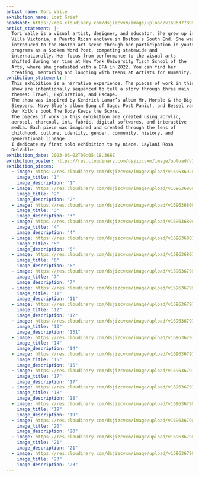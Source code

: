 ```yaml
---
artist_name: Tori Valle
exhibition_name: Lost Grief
headshot: https://res.cloudinary.com/dsjizcvxm/image/upload/v1696377898/Artist%20of%20the%20month/june2023/VICTORIA_13_kexqxw.jpg
artist_statement: |-
  Tori Valle is a visual artist, designer, and educator. She grew up in
  Villa Victoria, a Puerto Rican enclave in Boston’s South End. She was
  introduced to the Boston art scene through her participation in youth
  programs as a Spoken Word Poet, competing statewide and
  internationally. Her focus from performance to the visual arts
  shifted during her time at New York University Tisch School of the
  Arts, where she graduated with a BFA in 2022. You can find her
  creating, mentoring and laughing with teens at Artists for Humanity.
exhibition_statement: |-
  This exhibition is a narrative experience. The pieces of work in this
  show are intentionally sequenced to tell a story through three main
  themes: Travel, Exploration, and Escape.
  The show was inspired by Kendrick Lamar’s album Mr. Morale & the Big
  Steppers, Navy Blue’s album Song of Sage: Post Panic!, and Bessel van
  der Kolk’s book The Body Keeps the Score.
  The pieces of work in this exhibition are created using acrylic,
  aerosol, charcoal, ink, fabric, digital softwares, and interactive
  media. Each piece was imagined and created through the lens of
  childhood, culture, identity, gender, community, history, and
  generational lineage.
  I dedicate my first solo exhibition to my niece, Laylani Rosa
  DelValle.
exhibition_date: 2023-06-02T00:05:18.366Z
exhibition_poster: https://res.cloudinary.com/dsjizcvxm/image/upload/v1696368079/Artist%20of%20the%20month/june2023/Exhibiton_Package_2__Page_09_Image_0002_aist4g.jpg
exhibition_pieces:
  - image: https://res.cloudinary.com/dsjizcvxm/image/upload/v1696369266/Artist%20of%20the%20month/june2023/Exhibiton_Package_2__Page_11_Image_0001_kszpmy.jpg
    image_title: "1"
    image_description: "1"
  - image: https://res.cloudinary.com/dsjizcvxm/image/upload/v1696368087/Artist%20of%20the%20month/june2023/Exhibiton_Package_2__Page_10_Image_0003_vppvzg.jpg
    image_title: "2"
    image_description: "2"
  - image: https://res.cloudinary.com/dsjizcvxm/image/upload/v1696368085/Artist%20of%20the%20month/june2023/Exhibiton_Package_2__Page_10_Image_0002_qlqiyg.jpg
    image_title: "3"
    image_description: "3"
  - image: https://res.cloudinary.com/dsjizcvxm/image/upload/v1696368083/Artist%20of%20the%20month/june2023/Exhibiton_Package_2__Page_10_Image_0001_ovoa4m.jpg
    image_title: "4"
    image_description: "4"
  - image: https://res.cloudinary.com/dsjizcvxm/image/upload/v1696368079/Artist%20of%20the%20month/june2023/Exhibiton_Package_2__Page_09_Image_0002_aist4g.jpg
    image_title: "5"
    image_description: "5"
  - image: https://res.cloudinary.com/dsjizcvxm/image/upload/v1696368077/Artist%20of%20the%20month/june2023/Exhibiton_Package_2__Page_09_Image_0001_qq2hct.jpg
    image_title: "6"
    image_description: "6"
  - image: https://res.cloudinary.com/dsjizcvxm/image/upload/v1696367987/Artist%20of%20the%20month/june2023/Exhibiton_Package_2__Page_08_Image_0002_xm5l7u.jpg
    image_title: "7"
    image_description: "7"
  - image: https://res.cloudinary.com/dsjizcvxm/image/upload/v1696367981/Artist%20of%20the%20month/june2023/Exhibiton_Package_2__Page_07_Image_0001_gu1rtq.jpg
    image_title: "11"
    image_description: "11"
  - image: https://res.cloudinary.com/dsjizcvxm/image/upload/v1696367979/Artist%20of%20the%20month/june2023/Exhibiton_Package_2__Page_06_Image_0002_fx15sk.jpg
    image_title: "12"
    image_description: "12"
  - image: https://res.cloudinary.com/dsjizcvxm/image/upload/v1696367977/Artist%20of%20the%20month/june2023/Exhibiton_Package_2__Page_06_Image_0001_f2fguk.jpg
    image_title: "13"
    image_description: "131"
  - image: https://res.cloudinary.com/dsjizcvxm/image/upload/v1696367975/Artist%20of%20the%20month/june2023/Exhibiton_Package_2__Page_05_Image_0002_xs8kyb.jpg
    image_title: "14"
    image_description: "14"
  - image: https://res.cloudinary.com/dsjizcvxm/image/upload/v1696367973/Artist%20of%20the%20month/june2023/Exhibiton_Package_2__Page_05_Image_0001_zy218l.jpg
    image_title: "15"
    image_description: "15"
  - image: https://res.cloudinary.com/dsjizcvxm/image/upload/v1696367971/Artist%20of%20the%20month/june2023/Exhibiton_Package_2__Page_04_Image_0003_fgrdlf.jpg
    image_title: "17"
    image_description: "17"
  - image: https://res.cloudinary.com/dsjizcvxm/image/upload/v1696367970/Artist%20of%20the%20month/june2023/Exhibiton_Package_2__Page_04_Image_0002_q1fl59.jpg
    image_title: "18"
    image_description: "18"
  - image: https://res.cloudinary.com/dsjizcvxm/image/upload/v1696367968/Artist%20of%20the%20month/june2023/Exhibiton_Package_2__Page_04_Image_0001_s2j59v.jpg
    image_title: "19"
    image_description: "19"
  - image: https://res.cloudinary.com/dsjizcvxm/image/upload/v1696367966/Artist%20of%20the%20month/june2023/Exhibiton_Package_2__Page_03_Image_0003_zrrb0o.jpg
    image_title: "20"
    image_description: "20"
  - image: https://res.cloudinary.com/dsjizcvxm/image/upload/v1696367964/Artist%20of%20the%20month/june2023/Exhibiton_Package_2__Page_03_Image_0002_psjb5i.jpg
    image_title: "21"
    image_description: "21"
  - image: https://res.cloudinary.com/dsjizcvxm/image/upload/v1696367963/Artist%20of%20the%20month/june2023/Exhibiton_Package_2__Page_03_Image_0001_tbm8xe.jpg
    image_title: "23"
    image_description: "23"
---
```

